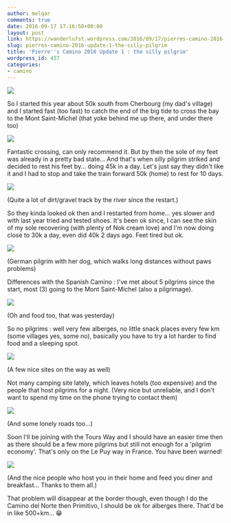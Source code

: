 ```yaml
---
author: melqar
comments: true
date: 2016-09-17 17:16:50+00:00
layout: post
link: https://wanderlufst.wordpress.com/2016/09/17/pierres-camino-2016-update-1-the-silly-pilgrim/
slug: pierres-camino-2016-update-1-the-silly-pilgrim
title: 'Pierre''s Camino 2016 Update 1 : the silly pilgrim'
wordpress_id: 437
categories:
- camino
---
```


[![](http://wanderlufst.files.wordpress.com/2016/09/wp-image-956532312jpg.jpg)](http://wanderlufst.files.wordpress.com/2016/09/wp-image-956532312jpg.jpg)

So I started this year about 50k south from Cherbourg (my dad's village) and I started fast (too fast) to catch the end of the big tide to cross the bay to the Mont Saint-Michel (that yoke behind me up there, and under there too)

[![](http://wanderlufst.files.wordpress.com/2016/09/wp-image-1952210933jpg.jpg)](http://wanderlufst.files.wordpress.com/2016/09/wp-image-1952210933jpg.jpg)

Fantastic crossing, can only recommend it. But by then the sole of my feet was already in a pretty bad state... And that's when silly pilgrim striked and decided to rest his feet by... doing 45k in a day. Let's just say they didn't like it and I had to stop and take the train forward 50k (home) to rest for 10 days. 

[![](http://wanderlufst.files.wordpress.com/2016/09/wp-image-308277293jpg.jpg)](http://wanderlufst.files.wordpress.com/2016/09/wp-image-308277293jpg.jpg)

(Quite a lot of dirt/gravel track by the river since the restart.)

So they kinda looked ok then and I restarted from home... yes slower and with last year tried and tested shoes. It's been ok since, I can see the skin of my sole recovering (with plenty of Nok cream love) and I'm now doing close to 30k a day, even did 40k 2 days ago. Feet tired but ok.

[![](http://wanderlufst.files.wordpress.com/2016/09/wp-image-656546427jpg.jpg)](http://wanderlufst.files.wordpress.com/2016/09/wp-image-656546427jpg.jpg)

(German pilgrim with her dog, which walks long distances without paws problems)

Differences with the Spanish Camino : I've met about 5 pilgrims since the start, most (3) going to the Mont Saint-Michel (also a pilgrimage).

[![](http://wanderlufst.files.wordpress.com/2016/09/wp-image-646878142jpg.jpg)](http://wanderlufst.files.wordpress.com/2016/09/wp-image-646878142jpg.jpg)

(Oh and food too, that was yesterday)

So no pilgrims : well very few alberges, no little snack places every few km (some villages yes, some no), basically you have to try a lot harder to find food and a sleeping spot. 

[![](http://wanderlufst.files.wordpress.com/2016/09/wp-image-2016690189jpg.jpg)](http://wanderlufst.files.wordpress.com/2016/09/wp-image-2016690189jpg.jpg)

(A few nice sites on the way as well)

Not many camping site lately, which leaves hotels (too expensive) and the people that host pilgrims for a night. (Very nice but unreliable, and I don't want to spend my time on the phone trying to contact them)

[![](http://wanderlufst.files.wordpress.com/2016/09/wp-image-248093627jpg.jpg)](http://wanderlufst.files.wordpress.com/2016/09/wp-image-248093627jpg.jpg)

(And some lonely roads too...)

Soon I'll be joining with the Tours Way and I should have an easier time then as there should be a few more pilgrims but still not enough for a 'pilgrim economy'. That's only on the Le Puy way in France. You have been warned!

[![](http://wanderlufst.files.wordpress.com/2016/09/wp-image-1392907494jpg.jpg)](http://wanderlufst.files.wordpress.com/2016/09/wp-image-1392907494jpg.jpg)

(And the nice people who host you in their home and feed you diner and breakfast... Thanks to them all.)

That problem will disappear at the border though, even though I do the Camino del Norte then Primitivo, I should be ok for alberges there. That'd be in like 500+km... 😁
